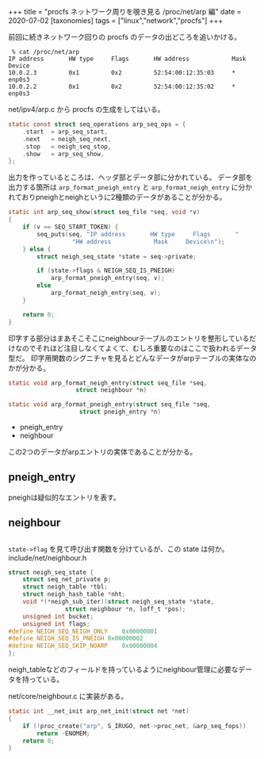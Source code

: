+++
title = "procfs ネットワーク周りを覗き見る /proc/net/arp 編"
date = 2020-07-02
[taxonomies]
tags = ["linux","network","procfs"]
+++

前回に続きネットワーク回りの procfs のデータの出どころを追いかける。

```
 % cat /proc/net/arp
IP address       HW type     Flags       HW address            Mask     Device
10.0.2.3         0x1         0x2         52:54:00:12:35:03     *        enp0s3
10.0.2.2         0x1         0x2         52:54:00:12:35:02     *        enp0s3
```

net/ipv4/arp.c から procfs の生成をしてはいる。

```c
static const struct seq_operations arp_seq_ops = {
    .start  = arp_seq_start,
    .next   = neigh_seq_next,
    .stop   = neigh_seq_stop,
    .show   = arp_seq_show,
};
```

出力を作っているところは、ヘッダ部とデータ部に分かれている。
データ部を出力する箇所は `arp_format_pneigh_entry` と `arp_format_neigh_entry`
に分かれておりpneighとneighというに2種類のデータがあることが分かる。
```c
static int arp_seq_show(struct seq_file *seq, void *v)
{
    if (v == SEQ_START_TOKEN) {
        seq_puts(seq, "IP address       HW type     Flags       "
                  "HW address            Mask     Device\n");
    } else {
        struct neigh_seq_state *state = seq->private;

        if (state->flags & NEIGH_SEQ_IS_PNEIGH)
            arp_format_pneigh_entry(seq, v);
        else
            arp_format_neigh_entry(seq, v);
    }

    return 0;
}
```

印字する部分はまあそこそこにneighbourテーブルのエントリを整形しているだけなのでそれほど注目しなくてよくて、むしろ重要なのはここで扱われるデータ型だ。
印字用関数のシグニチャを見るとどんなデータがarpテーブルの実体なのかが分かる。
```c
static void arp_format_neigh_entry(struct seq_file *seq,
                   struct neighbour *n)
```

```c
static void arp_format_pneigh_entry(struct seq_file *seq,
                    struct pneigh_entry *n)
```

* pneigh_entry
* neighbour

この2つのデータがarpエントリの実体であることが分かる。

## pneigh_entry

pneighは疑似的なエントリを表す。

## neighbour

## 

`state->flag` を見て呼び出す関数を分けているが、この state は何か。
include/net/neighbour.h
```c
struct neigh_seq_state {
    struct seq_net_private p;
    struct neigh_table *tbl;
    struct neigh_hash_table *nht;
    void *(*neigh_sub_iter)(struct neigh_seq_state *state,
                struct neighbour *n, loff_t *pos);
    unsigned int bucket;
    unsigned int flags;
#define NEIGH_SEQ_NEIGH_ONLY    0x00000001
#define NEIGH_SEQ_IS_PNEIGH 0x00000002
#define NEIGH_SEQ_SKIP_NOARP    0x00000004
};
```

neigh_tableなどのフィールドを持っているようにneighbour管理に必要なデータを持っている。


net/core/neighbour.c に実装がある。


```c
static int __net_init arp_net_init(struct net *net)
{
    if (!proc_create("arp", S_IRUGO, net->proc_net, &arp_seq_fops))
        return -ENOMEM;
    return 0;
}
```